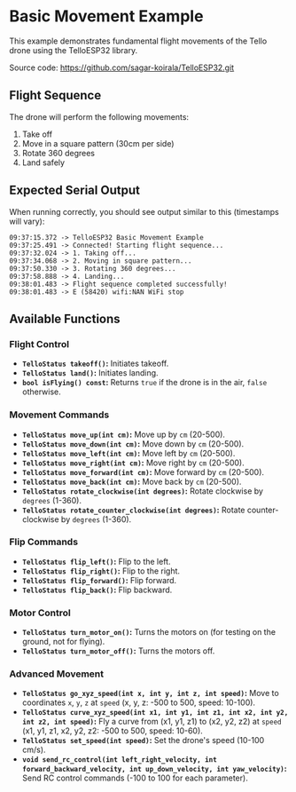 # Basic Movement Example

This example demonstrates fundamental flight movements of the Tello drone using the TelloESP32 library.

Source code: https://github.com/sagar-koirala/TelloESP32.git

## Flight Sequence
The drone will perform the following movements:
1. Take off
2. Move in a square pattern (30cm per side)
3. Rotate 360 degrees
4. Land safely

## Expected Serial Output
When running correctly, you should see output similar to this (timestamps will vary):
```
09:37:15.372 -> TelloESP32 Basic Movement Example
09:37:25.491 -> Connected! Starting flight sequence...
09:37:32.024 -> 1. Taking off...
09:37:34.068 -> 2. Moving in square pattern...
09:37:50.330 -> 3. Rotating 360 degrees...
09:37:58.888 -> 4. Landing...
09:38:01.483 -> Flight sequence completed successfully!
09:38:01.483 -> E (58420) wifi:NAN WiFi stop
```

## Available Functions
### Flight Control

*   **`TelloStatus takeoff()`:** Initiates takeoff.
*   **`TelloStatus land()`:** Initiates landing.
*   **`bool isFlying() const`:** Returns `true` if the drone is in the air, `false` otherwise.

### Movement Commands

*   **`TelloStatus move_up(int cm)`:** Move up by `cm` (20-500).
*   **`TelloStatus move_down(int cm)`:** Move down by `cm` (20-500).
*   **`TelloStatus move_left(int cm)`:** Move left by `cm` (20-500).
*   **`TelloStatus move_right(int cm)`:** Move right by `cm` (20-500).
*   **`TelloStatus move_forward(int cm)`:** Move forward by `cm` (20-500).
*   **`TelloStatus move_back(int cm)`:** Move back by `cm` (20-500).
*   **`TelloStatus rotate_clockwise(int degrees)`:** Rotate clockwise by `degrees` (1-360).
*   **`TelloStatus rotate_counter_clockwise(int degrees)`:** Rotate counter-clockwise by `degrees` (1-360).

### Flip Commands

*   **`TelloStatus flip_left()`:** Flip to the left.
*   **`TelloStatus flip_right()`:** Flip to the right.
*   **`TelloStatus flip_forward()`:** Flip forward.
*   **`TelloStatus flip_back()`:** Flip backward.

### Motor Control

*   **`TelloStatus turn_motor_on()`:** Turns the motors on (for testing on the ground, not for flying).
*   **`TelloStatus turn_motor_off()`:** Turns the motors off.

### Advanced Movement

*   **`TelloStatus go_xyz_speed(int x, int y, int z, int speed)`:** Move to coordinates `x`, `y`, `z` at `speed` (x, y, z: -500 to 500, speed: 10-100).
*   **`TelloStatus curve_xyz_speed(int x1, int y1, int z1, int x2, int y2, int z2, int speed)`:** Fly a curve from (x1, y1, z1) to (x2, y2, z2) at `speed` (x1, y1, z1, x2, y2, z2: -500 to 500, speed: 10-60).
*   **`TelloStatus set_speed(int speed)`:** Set the drone's speed (10-100 cm/s).
*   **`void send_rc_control(int left_right_velocity, int forward_backward_velocity, int up_down_velocity, int yaw_velocity)`:** Send RC control commands (-100 to 100 for each parameter).